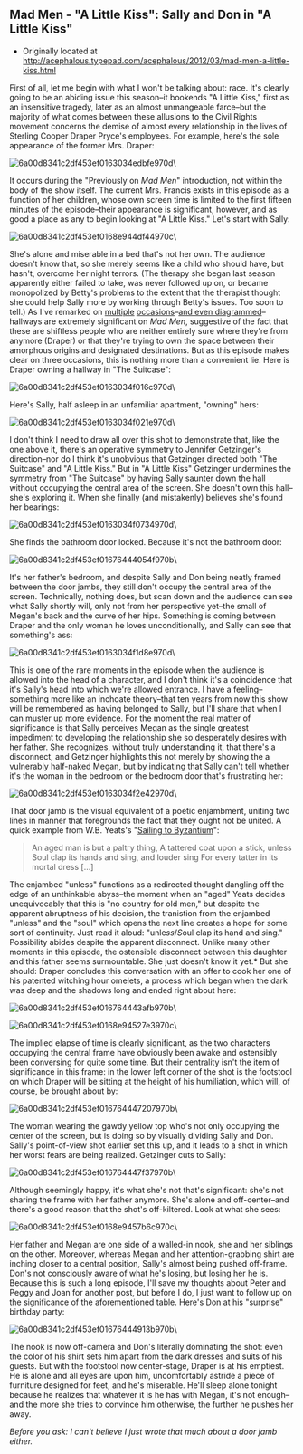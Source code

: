 ## Mad Men - "A Little Kiss": Sally and Don in "A Little Kiss"

 * Originally located at http://acephalous.typepad.com/acephalous/2012/03/mad-men-a-little-kiss.html

First of all, let me begin with what I won't be talking about: race. It's clearly going to be an abiding issue this season–it bookends "A Little Kiss," first as an insensitive tragedy, later as an almost unmangeable farce–but the majority of what comes between these allusions to the Civil Rights movement concerns the demise of almost every relationship in the lives of Sterling Cooper Draper Pryce's employees. For example, here's the sole appearance of the former Mrs. Draper:

![6a00d8341c2df453ef0163034edbfe970d](images/tv/mad-men-a-little-kiss-1/6a00d8341c2df453ef0163034edbfe970d.jpg)\

It occurs during the "Previously on *Mad Men*" introduction, not within the body of the show itself. The current Mrs. Francis exists in this episode as a function of her children, whose own screen time is limited to the first fifteen minutes of the episode–their appearance is significant, however, and as good a place as any to begin looking at "A Little Kiss." Let's start with Sally:

![6a00d8341c2df453ef0168e944df44970c](images/tv/mad-men-a-little-kiss-1/6a00d8341c2df453ef0168e944df44970c.jpg)\

She's alone and miserable in a bed that's not her own. The audience doesn't know that, so she merely seems like a child who should have, but hasn't, overcome her night terrors. (The therapy she began last season apparently either failed to take, was never followed up on, or became monopolized by Betty's problems to the extent that the therapist thought she could help Sally more by working through Betty's issues. Too soon to tell.) As I've remarked on [multiple](http://acephalous.typepad.com/acephalous/2010/08/ads-without-products.html) [occasions](http://acephalous.typepad.com/acephalous/2010/09/mad-men-picking-up-the-wrong-suitcase.html)–[and even diagrammed](http://acephalous.typepad.com/acephalous/2010/09/mad-men-in-the-suitcase.html)–hallways are extremely significant on *Mad Men*, suggestive of the fact that these are shiftless people who are neither entirely sure where they're from anymore (Draper) or that they're trying to own the space between their amorphous origins and designated destinations. But as this episode makes clear on three occasions, this is nothing more than a convenient lie. Here is Draper owning a hallway in "The Suitcase":

![6a00d8341c2df453ef0163034f016c970d](images/tv/mad-men-a-little-kiss-1/6a00d8341c2df453ef0163034f016c970d.jpg)\

Here's Sally, half asleep in an unfamiliar apartment, "owning" hers:

![6a00d8341c2df453ef0163034f021e970d](images/tv/mad-men-a-little-kiss-1/6a00d8341c2df453ef0163034f021e970d.jpg)\

I don't think I need to draw all over this shot to demonstrate that, like the one above it, there's an operative symmetry to Jennifer Getzinger's direction–nor do I think it's unobvious that Getzinger directed both "The Suitcase" and "A Little Kiss." But in "A Little Kiss" Getzinger undermines the symmetry from "The Suitcase" by having Sally saunter down the hall without occupying the central area of the screen. She doesn't own this hall–she's exploring it. When she finally (and mistakenly) believes she's found her bearings:

![6a00d8341c2df453ef0163034f0734970d](images/tv/mad-men-a-little-kiss-1/6a00d8341c2df453ef0163034f0734970d.jpg)\

She finds the bathroom door locked. Because it's not the bathroom door:

![6a00d8341c2df453ef01676444054f970b](images/tv/mad-men-a-little-kiss-1/6a00d8341c2df453ef01676444054f970b.jpg)\

It's her father's bedroom, and despite Sally and Don being neatly framed between the door jambs, they still don't occupy the central area of the screen. Technically, nothing does, but scan down and the audience can see what Sally shortly will, only not from her perspective yet–the small of Megan's back and the curve of her hips. Something is coming between Draper and the only woman he loves unconditionally, and Sally can see that something's ass:

![6a00d8341c2df453ef0163034f1d8e970d](images/tv/mad-men-a-little-kiss-1/6a00d8341c2df453ef0163034f1d8e970d.jpg)\

This is one of the rare moments in the episode when the audience is allowed into the head of a character, and I don't think it's a coincidence that it's Sally's head into which we're allowed entrance. I have a feeling–something more like an inchoate theory–that ten years from now this show will be remembered as having belonged to Sally, but I'll share that when I can muster up more evidence. For the moment the real matter of significance is that Sally perceives Megan as the single greatest impediment to developing the relationship she so desperately desires with her father. She recognizes, without truly understanding it, that there's a disconnect, and Getzinger highlights this not merely by showing the a vulnerably half-naked Megan, but by indicating that Sally can't tell whether it's the woman in the bedroom or the bedroom door that's frustrating her:

![6a00d8341c2df453ef0163034f2e42970d](images/tv/mad-men-a-little-kiss-1/6a00d8341c2df453ef0163034f2e42970d.jpg)\

That door jamb is the visual equivalent of a poetic enjambment, uniting two lines in manner that foregrounds the fact that they ought not be united. A quick example from W.B. Yeats's "[Sailing to Byzantium](http://en.wikipedia.org/wiki/Sailing_to_Byzantium)":

> An aged man is but a paltry thing,
> A tattered coat upon a stick, unless
> Soul clap its hands and sing, and louder sing
> For every tatter in its mortal dress [...]

The enjambed "unless" functions as a redirected thought dangling off the edge of an unthinkable abyss–the moment when an "aged" Yeats decides unequivocably that this is "no country for old men," but despite the apparent abruptness of his decision, the tranistion from the enjambed "unless" and the "soul" which opens the next line creates a hope for some sort of continuity. Just read it aloud: "unle*ss*/*S*oul clap its hand and *s*ing." Possibility abides despite the apparent disconnect. Unlike many other moments in this episode, the ostensible disconnect between this daughter and this father seems surmountable. She just doesn't know it yet.*
But she should: Draper concludes this conversation with an offer to cook her one of his patented witching hour omelets, a process which began when the dark was deep and the shadows long and ended right about here:

![6a00d8341c2df453ef016764443afb970b](images/tv/mad-men-a-little-kiss-1/6a00d8341c2df453ef016764443afb970b.jpg)\

![6a00d8341c2df453ef0168e94527e3970c](images/tv/mad-men-a-little-kiss-1/6a00d8341c2df453ef0168e94527e3970c.jpg)\

The implied elapse of time is clearly significant, as the two characters occupying the central frame have obviously been awake and ostensibly been conversing for quite some time. But their centrality isn't the item of significance in this frame: in the lower left corner of the shot is the footstool on which Draper will be sitting at the height of his humiliation, which will, of course, be brought about by:

![6a00d8341c2df453ef016764447207970b](images/tv/mad-men-a-little-kiss-1/6a00d8341c2df453ef016764447207970b.jpg)\

The woman wearing the gawdy yellow top who's not only occupying the center of the screen, but is doing so by visually dividing Sally and Don. Sally's point-of-view shot earlier set this up, and it leads to a shot in which her worst fears are being realized. Getzinger cuts to Sally:

![6a00d8341c2df453ef016764447f37970b](images/tv/mad-men-a-little-kiss-1/6a00d8341c2df453ef016764447f37970b.jpg)\

Although seemingly happy, it's what she's not that's significant: she's not sharing the frame with her father anymore. She's alone and off-center–and there's a good reason that the shot's off-kiltered. Look at what she sees:

![6a00d8341c2df453ef0168e9457b6c970c](images/tv/mad-men-a-little-kiss-1/6a00d8341c2df453ef0168e9457b6c970c.jpg)\

Her father and Megan are one side of a walled-in nook, she and her siblings on the other. Moreover, whereas Megan and her attention-grabbing shirt are inching closer to a central position, Sally's almost being pushed off-frame. Don's not consciously aware of what he's losing, but losing her he is. Because this is such a long episode, I'll save my thoughts about Peter and Peggy and Joan for another post, but before I do, I just want to follow up on the significance of the aforementioned table. Here's Don at his "surprise" birthday party:

![6a00d8341c2df453ef01676444913b970b](images/tv/mad-men-a-little-kiss-1/6a00d8341c2df453ef01676444913b970b.jpg)\ 

The nook is now off-camera and Don's literally dominating the shot: even the color of his shirt sets him apart from the dark dresses and suits of his guests. But with the footstool now center-stage, Draper is at his emptiest. He is alone and all eyes are upon him, uncomfortably astride a piece of furniture designed for feet, and he's miserable. He'll sleep alone tonight because he realizes that whatever it is he has with Megan, it's not enough–and the more she tries to convince him otherwise, the further he pushes her away.

*Before you ask: I can't believe I just wrote that much about a door jamb either.*
